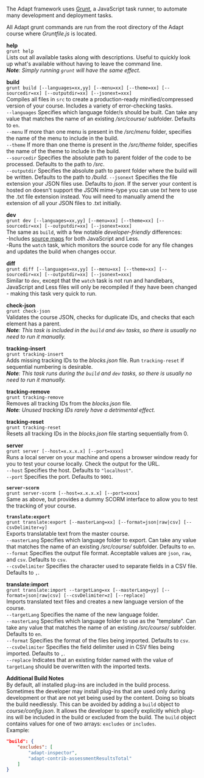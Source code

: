 The Adapt framework uses [Grunt](http://gruntjs.com/), a JavaScript  task runner, to automate many development and deployment tasks.  

All Adapt grunt commands are run from the root directory of the Adapt course where *Gruntfile.js* is located. 

**help**  
`grunt help`  
Lists out all available tasks along with descriptions. Useful to quickly look up what's available without having to leave the command line. <br/>_**Note**: Simply running `grunt` will have the same effect._ 

**build**  
`grunt build [--languages=xx,yy] [--menu=xx] [--theme=xx] [--sourcedir=xx] [--outputdir=xx] [--jsonext=xxx]`  
Compiles all files in `src` to create a production-ready minified/compressed version of your course. Includes a variety of error-checking tasks.  
`--languages` Specifies which language folder/s should be built. Can take any value that matches the name of an existing */src/course/* subfolder. Defaults to `en`.  
`--menu` If more than one menu is present in the */src/menu* folder, specifies the name of the menu to include in the build.  
`--theme` If more than one theme is present in the */src/theme* folder, specifies the name of the theme to include in the build.  
`--sourcedir` Specifies the absolute path to parent folder of the code to be processed. Defaults to the path to */src*.  
`--outputdir`  Specifies the absolute path to parent folder where the build will be written. Defaults to the path to */build*. 
`--jsonext` Specifies the file extension your JSON files use. Defaults to *json*. If the server your content is hosted on doesn't support the JSON mime-type you can use *txt* here to use the .txt file extension instead. You will need to manually amend the extension of all your JSON files to .txt initially.

**dev**  
`grunt dev [--languages=xx,yy] [--menu=xx] [--theme=xx] [--sourcedir=xx] [--outputdir=xx] [--jsonext=xxx]`   
The same as `build`, with a few notable *developer-friendly* differences:  
-Includes [source maps](http://blog.teamtreehouse.com/introduction-source-maps) for both JavaScript and Less.  
-Runs the `watch` task, which monitors the source code for any file changes and updates the build when changes occur.  

**diff**  
`grunt diff [--languages=xx,yy] [--menu=xx] [--theme=xx] [--sourcedir=xx] [--outputdir=xx] [--jsonext=xxx]`   
Similar to `dev`, except that the `watch` task is not run and handlebars, JavaScript and Less files will only be recompiled if they have been changed - making this task very quick to run.

**check-json**    
`grunt check-json`  
Validates the course JSON, checks for duplicate IDs, and checks that each element has a parent.  
_**Note**: This task is included in the `build` and `dev` tasks, so there is usually no need to run it manually._ 

**tracking-insert**  
`grunt tracking-insert`  
Adds missing tracking IDs to the *blocks.json* file. Run `tracking-reset` if sequential numbering is desirable.  
_**Note**: This task runs during the `build` and `dev` tasks, so there is usually no need to run it manually._ 

**tracking-remove**  
`grunt tracking-remove`  
Removes all tracking IDs from the *blocks.json* file.  
_**Note**: Unused tracking IDs rarely have a detrimental effect._

**tracking-reset**  
`grunt tracking-reset`  
Resets all tracking IDs in the *blocks.json* file starting sequentially from 0.  

**server**  
`grunt server [--host=x.x.x.x] [--port=xxxx]`  
Runs a local server on your machine and opens a browser window ready for you to test your course locally. Check the output for the URL.  
`--host` Specifies the host. Defaults to `"localhost"`.  
`--port` Specifies the port. Defaults to `9001`.

**`server-scorm`**  
`grunt server-scorm [--host=x.x.x.x] [--port=xxxx]`  
Same as above, but provides a dummy SCORM interface to allow you to test the tracking of your course.  

**`translate:export`**  
`grunt translate:export [--masterLang=xx] [--format=json|raw|csv] [--csvDelimiter=y]`  
Exports translatable text from the master course.  
`--masterLang` Specifies which language folder to export. Can take any value that matches the name of an existing */src/course/* subfolder. Defaults to `en`.  
`--format` Specifies the output file format. Acceptable values are `json`, `raw`, and `csv`. Defaults to `csv`.  
`--csvDelimiter` Specifies the character used to separate fields in a CSV file. Defaults to `,`.  

**translate:import**  
`grunt translate:import --targetLang=xx [--masterLang=yy] [--format=json|raw|csv] [--csvDelimiter=z] [--replace]`  
Imports translated text files and creates a new language version of the course.  
`--targetLang` Specifies the name of the new language folder.  
`--masterLang` Specifies which language folder to use as the "template". Can take any value that matches the name of an existing */src/course/* subfolder. Defaults to `en`.  
`--format` Specifies the format of the files being imported. Defaults to `csv`.  
`--csvDelimiter` Specifies the field delimiter used in CSV files being imported. Defaults to `,`.  
`--replace` Indicates that an existing folder named with the value of `targetLang` should be overwritten with the imported texts.  

**Additional Build Notes**  
By default, all installed plug-ins are included in the build process. Sometimes the developer may install plug-ins that are used only during development or that are not yet being used by the content. Doing so bloats the build needlessly. This can be avoided by adding a `build` object to *course/config.json*. It allows the developer to specify explicitly which plug-ins will be included in the build or excluded from the build. The `build` object contains values for one of two arrays: `excludes` or `includes`.  
Example:  
```json  
"build": {
    "excludes": [
        "adapt-inspector",
        "adapt-contrib-assessmentResultsTotal"
    ]
}
```
